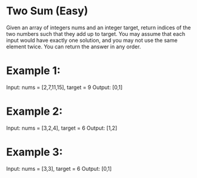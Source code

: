 # Two Sum (Easy)

Given an array of integers nums and an integer target, return indices of the two numbers such that they add up to target.
You may assume that each input would have exactly one solution, and you may not use the same element twice.
You can return the answer in any order.

# Example 1:
Input: nums = [2,7,11,15], target = 9
Output: [0,1]

# Example 2:
Input: nums = [3,2,4], target = 6
Output: [1,2]

# Example 3:
Input: nums = [3,3], target = 6
Output: [0,1]
